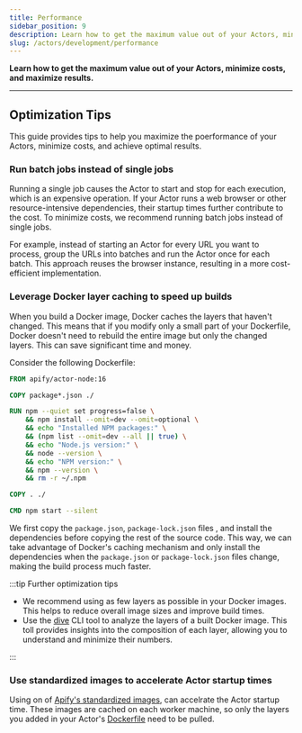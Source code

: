 ```yaml
---
title: Performance
sidebar_position: 9
description: Learn how to get the maximum value out of your Actors, minimize costs, and maximize results.
slug: /actors/development/performance
---
```


**Learn how to get the maximum value out of your Actors, minimize costs, and maximize results.**

---

## Optimization Tips

This guide provides tips to help you maximize the poerformance of your Actors, minimize costs, and achieve optimal results.

### Run batch jobs instead of single jobs

Running a single job causes the Actor to start and stop for each execution, which is an expensive operation. If your Actor runs a web browser or other resource-intensive dependencies, their startup times further contribute to the cost. To minimize costs, we recommend running batch jobs instead of single jobs.

For example, instead of starting an Actor for every URL you want to process, group the URLs into batches and run the Actor once for each batch. This approach reuses the browser instance, resulting in a more cost-efficient implementation.

### Leverage Docker layer caching to speed up builds

When you build a Docker image, Docker caches the layers that haven't changed. This means that if you modify only a small part of your Dockerfile, Docker doesn't need to rebuild the entire image but only the changed layers. This can save significant time and money.

Consider the following Dockerfile:

```dockerfile
FROM apify/actor-node:16

COPY package*.json ./

RUN npm --quiet set progress=false \
    && npm install --omit=dev --omit=optional \
    && echo "Installed NPM packages:" \
    && (npm list --omit=dev --all || true) \
    && echo "Node.js version:" \
    && node --version \
    && echo "NPM version:" \
    && npm --version \
    && rm -r ~/.npm

COPY . ./

CMD npm start --silent
```

We first copy the `package.json`, `package-lock.json` files , and install the dependencies before copying the rest of the source code. This way, we can take advantage of Docker's caching mechanism and only install the dependencies when the `package.json` or `package-lock.json` files change, making the build process much faster.

:::tip Further optimization tips

- We recommend using as few layers as possible in your Docker images. This helps to reduce overall image sizes and improve build times.
- Use the [dive](https://github.com/wagoodman/dive) CLI tool to analyze the layers of a built Docker image. This toll provides insights into the composition of each layer, allowing you to understand and minimize their numbers.

:::

### Use standardized images to accelerate Actor startup times

Using on of [Apify's standardized images](https://github.com/apify/apify-actor-docker), can accelrate the Actor startup time. These images are cached on each worker machine, so only the layers you added in your Actor's [Dockerfile](./actor_definition/docker.md) need to be pulled.
